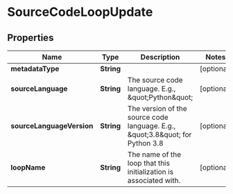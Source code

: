 # SourceCodeLoopUpdate

## Properties
Name | Type | Description | Notes
------------ | ------------- | ------------- | -------------
**metadataType** | **String** |  |  [optional]
**sourceLanguage** | **String** | The source code language. E.g., \&quot;Python\&quot;  |  [optional]
**sourceLanguageVersion** | **String** | The version of the source code language. E.g., \&quot;3.8\&quot; for Python 3.8  |  [optional]
**loopName** | **String** | The name of the loop that this initialization is associated with.  |  [optional]
